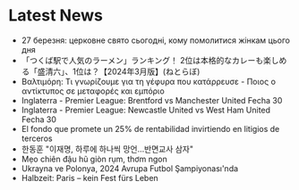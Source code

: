 # Latest News
-  27 березня: церковне свято сьогодні, кому помолитися жінкам цього дня
-  「つくば駅で人気のラーメン」ランキング！ 2位は本格的なカレーも楽しめる「盛清六」、1位は？【2024年3月版】(ねとらぼ)
-  Βαλτιμόρη: Τι γνωρίζουμε για τη γέφυρα που κατάρρευσε - Ποιος ο αντίκτυπος σε μεταφορές και εμπόριο
-  Inglaterra - Premier League: Brentford vs Manchester United Fecha 30
-  Inglaterra - Premier League: Newcastle United vs West Ham United Fecha 30
-  El fondo que promete un 25% de rentabilidad invirtiendo en litigios de terceros
-  한동훈 "이재명, 하루에 하나씩 망언…반면교사 삼자"
-  Mẹo chiên đậu hũ giòn rụm, thơm ngon
-  Ukrayna ve Polonya, 2024 Avrupa Futbol Şampiyonası'nda
-  Halbzeit: Paris – kein Fest fürs Leben
